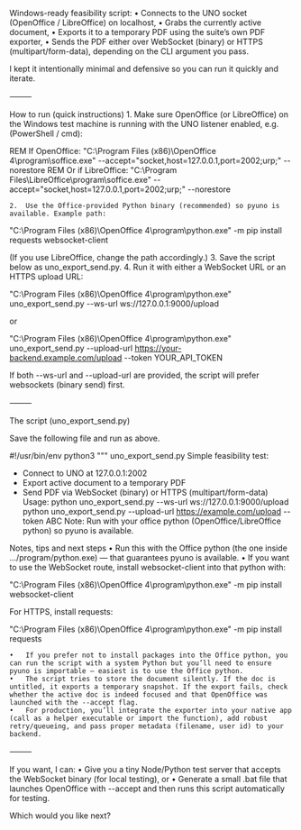 Windows-ready feasibility script:
	•	Connects to the UNO socket (OpenOffice / LibreOffice) on localhost,
	•	Grabs the currently active document,
	•	Exports it to a temporary PDF using the suite’s own PDF exporter,
	•	Sends the PDF either over WebSocket (binary) or HTTPS (multipart/form-data), depending on the CLI argument you pass.

I kept it intentionally minimal and defensive so you can run it quickly and iterate.

⸻

How to run (quick instructions)
	1.	Make sure OpenOffice (or LibreOffice) on the Windows test machine is running with the UNO listener enabled, e.g. (PowerShell / cmd):

REM If OpenOffice:
"C:\Program Files (x86)\OpenOffice 4\program\soffice.exe" --accept="socket,host=127.0.0.1,port=2002;urp;" --norestore
REM Or if LibreOffice:
"C:\Program Files\LibreOffice\program\soffice.exe" --accept="socket,host=127.0.0.1,port=2002;urp;" --norestore

	2.	Use the Office-provided Python binary (recommended) so pyuno is available. Example path:

"C:\Program Files (x86)\OpenOffice 4\program\python.exe" -m pip install requests websocket-client

(If you use LibreOffice, change the path accordingly.)
	3.	Save the script below as uno_export_send.py.
	4.	Run it with either a WebSocket URL or an HTTPS upload URL:

"C:\Program Files (x86)\OpenOffice 4\program\python.exe" uno_export_send.py --ws-url ws://127.0.0.1:9000/upload

or

"C:\Program Files (x86)\OpenOffice 4\program\python.exe" uno_export_send.py --upload-url https://your-backend.example.com/upload --token YOUR_API_TOKEN

If both --ws-url and --upload-url are provided, the script will prefer websockets (binary send) first.

⸻

The script (uno_export_send.py)

Save the following file and run as above.

#!/usr/bin/env python3
"""
uno_export_send.py
Simple feasibility test:
 - Connect to UNO at 127.0.0.1:2002
 - Export active document to a temporary PDF
 - Send PDF via WebSocket (binary) or HTTPS (multipart/form-data)
Usage:
  python uno_export_send.py --ws-url ws://127.0.0.1:9000/upload
  python uno_export_send.py --upload-url https://example.com/upload --token ABC
Note: Run with your office python (OpenOffice/LibreOffice python) so pyuno is available.

Notes, tips and next steps
	•	Run this with the Office python (the one inside .../program/python.exe) — that guarantees pyuno is available.
	•	If you want to use the WebSocket route, install websocket-client into that python with:

"C:\Program Files (x86)\OpenOffice 4\program\python.exe" -m pip install websocket-client

For HTTPS, install requests:

"C:\Program Files (x86)\OpenOffice 4\program\python.exe" -m pip install requests


	•	If you prefer not to install packages into the Office python, you can run the script with a system Python but you’ll need to ensure pyuno is importable — easiest is to use the Office python.
	•	The script tries to store the document silently. If the doc is untitled, it exports a temporary snapshot. If the export fails, check whether the active doc is indeed focused and that OpenOffice was launched with the --accept flag.
	•	For production, you’ll integrate the exporter into your native app (call as a helper executable or import the function), add robust retry/queueing, and pass proper metadata (filename, user id) to your backend.

⸻

If you want, I can:
	•	Give you a tiny Node/Python test server that accepts the WebSocket binary (for local testing), or
	•	Generate a small .bat file that launches OpenOffice with --accept and then runs this script automatically for testing.

Which would you like next?
